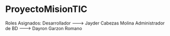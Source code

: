 # ProyectoMisionTIC

Roles Asignados:
Desarrollador           --->    Jayder Cabezas Molina
Administrador de BD     --->    Dayron Garzon Romano
